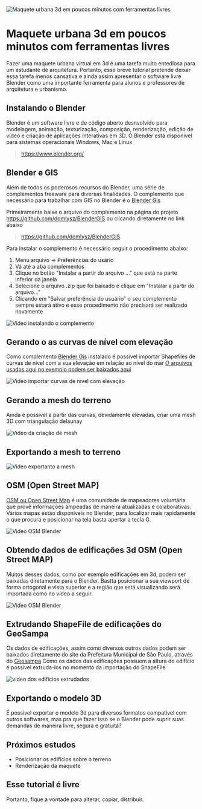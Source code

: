 ![Maquete urbana 3d em poucos minutos com ferramentas livres](https://github.com/arquiteturalivre/maqueteurbana3d/blob/master/imagens/teaser.gif?raw=true)

# Maquete urbana 3d em poucos minutos com ferramentas livres

Fazer uma maquete urbana virtual em 3d é uma tarefa muito entediosa para um estudante de arquitetura.
Portanto, esse breve tutorial pretende deixar essa tarefa menos cansativa e ainda assim apresentar o software livre Blender como uma importante ferramenta para alunos e professores de arquitetura e urbanismo.

## Instalando o Blender

Blender é um software livre e de código aberto desnvolvido para modelagem, animação, texturização, composição, renderização, edição de vídeo e criação de aplicações interativas em 3D.
O Blender está disponível para sistemas operacionais Windows, Mac e Linux

> https://www.blender.org/

## Blender e GIS

Além de todos os poderosos recursos do Blender, uma série de complementos freeware para diversas finalidades. O complemento que necessário para trabalhar com GIS no Blender é o [Blender Gis](https://github.com/domlysz/BlenderGIS)

Primeiramente baixe o arquivo do complemento na página do projeto https://github.com/domlysz/BlenderGIS ou clicando diretamente no link abaixo

> https://github.com/domlysz/BlenderGIS

Para instalar o complemento é necessário seguir o procedimento abaixo:

1. Menu arquivo -> Preferências do usário
2. Vá até a aba complementos
3. Clique no botão "Instalar a partir do arquivo ..." que está na parte inferior da janela
4. Selecione o arquivo .zip que foi baixado e clique em "Instalar a partir do arquivo..."
5. Clicando em "Salvar preferência do usuário" o seu complemento sempre estará ativo e esse procedimento não precisará ser realizado novamente

![Video instalando o complemento](http://i.giphy.com/l0Ex8HwtpA9M2LdwA.gif)

## Gerando o as curvas de nível com elevação

Como complemento [Blender Gis](https://github.com/domlysz/BlenderGIS) instalado é possível importar Shapefiles de curvas de nível com a sua elevação em relação ao nível do mar
[O arquivos usados aqui no exemplo podem ser baixados aqui](https://github.com/arquiteturalivre/maqueteurbana3d/tree/master/arquivos)

![Video importar curvas de nivel com elevação](https://github.com/arquiteturalivre/maqueteurbana3d/blob/master/imagens/curvas_de_nivel_com_elevacao.gif?raw=true)

## Gerando a mesh do terreno

Ainda é possivel a partir das curvas, devidamente elevadas, criar uma mesh 3D com triangulação delaunay

![Video da criação de mesh](https://raw.githubusercontent.com/arquiteturalivre/maqueteurbana3d/master/imagens/criacao_de_mesh_triangulado.gif)

## Exportando a mesh to terreno

![Video exportanto a mesh](https://raw.githubusercontent.com/arquiteturalivre/maqueteurbana3d/master/imagens/exportando_mesh.gif)

## OSM (Open Street MAP)

[OSM ou Open Street Map](https://www.openstreetmap.org/about) é uma comunidade de mapeadores voluntária que provê informações ampeadas de maneira atualizadas e colaborativas.
Vários mapas estão disponíveis no Blender, para localizar mais rapidamente o que procura e posicionar na tela basta apertar a tecla G.

![Video OSM Blender](https://raw.githubusercontent.com/arquiteturalivre/maqueteurbana3d/master/imagens/osm.gif)

## Obtendo dados de edificações 3d OSM (Open Street MAP)

Muitos desses dados, como por exemplo edificações em 3d, podem ser baixadas diretamente para o Blender.
Bastta posicionar a sua viewport de forma ortogonal e vista superior e a região que está visualizando será importada como no vídeo a seguir.

![Video OSM Blender](https://github.com/arquiteturalivre/maqueteurbana3d/blob/master/imagens/edificacoes_osm.gif?raw=true)

## Extrudando ShapeFile de edificações do GeoSampa

Os dados de edificações, assim como diversos outros dados podem ser baixados diretamente do site da Prefeitura Municipal de São Paulo, através do [Geosampa](http://geosampa.prefeitura.sp.gov.br/PaginasPublicas/_SBC.aspx)
Como os dados das edificações possuem a altura do edifício é possível extruda-los no momento da importação do ShapeFile

![video dos edificios extrudados](https://github.com/arquiteturalivre/maqueteurbana3d/blob/master/imagens/import_edificacoes_shp.gif?raw=true)

## Exportando o modelo 3D

É possível exportar o modelo 3d para diversos formatos compatível com outros softwares, mas pra que fazer isso se o Blender pode suprir suas demandas de maneira livre, segura e gratuita?

## Próximos estudos

* Posicionar os edifícios sobre o terreno
* Renderização da maquete

## Esse tutorial é livre

Portanto, fique a vontade para alterar, copiar, distribuir.



